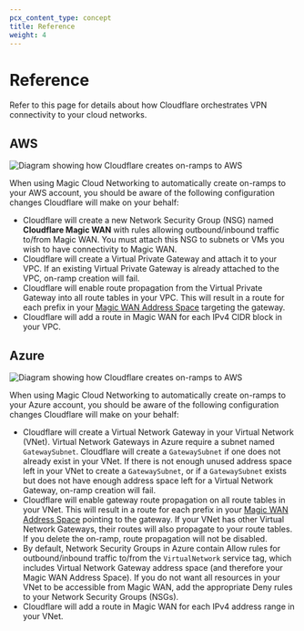 ```yaml
---
pcx_content_type: concept
title: Reference
weight: 4
---
```


# Reference

Refer to this page for details about how Cloudflare orchestrates VPN connectivity to your cloud networks.

## AWS

![Diagram showing how Cloudflare creates on-ramps to AWS](/images/magic-cloud-networking/aws.png)

When using Magic Cloud Networking to automatically create on-ramps to your AWS account, you should be aware of the following configuration changes Cloudflare will make on your behalf:
- Cloudflare will create a new Network Security Group (NSG) named **Cloudflare Magic WAN** with rules allowing outbound/inbound traffic to/from Magic WAN. You must attach this NSG to subnets or VMs you wish to have connectivity to Magic WAN.
- Cloudflare will create a Virtual Private Gateway and attach it to your VPC. If an existing Virtual Private Gateway is already attached to the VPC, on-ramp creation will fail.
- Cloudflare will enable route propagation from the Virtual Private Gateway into all route tables in your VPC. This will result in a route for each prefix in your [Magic WAN Address Space](/magic-cloud-networking/cloud-on-ramps/#magic-wan-address-space) targeting the gateway.
- Cloudflare will add a route in Magic WAN for each IPv4 CIDR block in your VPC.


## Azure

![Diagram showing how Cloudflare creates on-ramps to AWS](/images/magic-cloud-networking/azure.png)

When using Magic Cloud Networking to automatically create on-ramps to your Azure account, you should be aware of the following configuration changes Cloudflare will make on your behalf:

- Cloudflare will create a Virtual Network Gateway in your Virtual Network (VNet). Virtual Network Gateways in Azure require a subnet named `GatewaySubnet`. Cloudflare will create a `GatewaySubnet` if one does not already exist in your VNet. If there is not enough unused address space left in your VNet to create a `GatewaySubnet`, or if a `GatewaySubnet` exists but does not have enough address space left for a Virtual Network Gateway, on-ramp creation will fail.
- Cloudflare will enable gateway route propagation on all route tables in your VNet. This will result in a route for each prefix in your [Magic WAN Address Space](/magic-cloud-networking/cloud-on-ramps/#magic-wan-address-space) pointing to the gateway. If your VNet has other Virtual Network Gateways, their routes will also propagate to your route tables. If you delete the on-ramp, route propagation will not be disabled.
- By default, Network Security Groups in Azure contain Allow rules for outbound/inbound traffic to/from the `VirtualNetwork` service tag, which includes Virtual Network Gateway address space (and therefore your Magic WAN Address Space). If you do not want all resources in your VNet to be accessible from Magic WAN, add the appropriate Deny rules to your Network Security Groups (NSGs).
- Cloudflare will add a route in Magic WAN for each IPv4 address range in your VNet.
